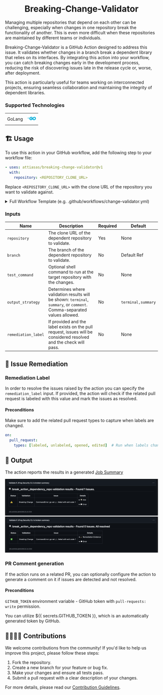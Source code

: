 <div align="center">

# Breaking-Change-Validator 

</div>

Managing multiple repositories that depend on each other can be challenging, especially when changes in one repository break the functionality of another. This is even more difficult when these repositories are maintained by different teams or individuals.

Breaking-Change-Validator is a GitHub Action designed to address this issue. It validates whether changes in a branch break a dependent library that relies on its interfaces. By integrating this action into your workflow, you can catch breaking changes early in the development process, reducing the risk of discovering issues late in the release cycle or, worse, after deployment.

This action is particularly useful for teams working on interconnected projects, ensuring seamless collaboration and maintaining the integrity of dependent libraries.

### Supported Technologies

|          |                                               |
|----------|-----------------------------------------------|
| GoLang   | <img src="resources/icons/go.svg" width="30"> |

## 🏗️ Usage

To use this action in your GitHub workflow, add the following step to your workflow file:
```yml
- uses: attiasas/breaking-change-validator@v1
  with:
    repository: <REPOSITORY_CLONE_URL>
```

Replace `<REPOSITORY_CLONE_URL>` with the clone URL of the repository you want to validate against.

<details>
<summary>Full Workflow Template (e.g. .github/workflows/change-validator.yml)</summary>

```yaml
name: Validate breaking depended libraries

on:
  push:
    branches:
      - '**'
    tags-ignore:
      - '**'
  pull_request:
    types: [labeled, unlabeled, opened, edited]  # Run when labels change or PR events occur
  workflow_dispatch:

# Ensures that only the latest commit is running for each PR at a time.
concurrency:
  group: ${{ github.workflow }}-${{ github.event.pull_request.number || github.sha }}-${{ github.ref }}
  cancel-in-progress: true

permissions:
  # required for the action to create comments on the PR
  pull-requests: write

jobs:
  validate-depended-libraries:
    name: "Validate if ${{ matrix.library.name }} is broken"
    runs-on: ubuntu-latest
    strategy:
      fail-fast: false
      matrix:
        library:
          - name: 'Go Library'
            url: '<REPOSITORY_CLONE_URL>'
            branch: 'dev'
            test_command: 'go test -v -race ./...'
    steps:
      - uses: actions/checkout@v4
        with:
          ref: ${{ github.event.pull_request.head.sha }}

      - uses: attiasas/breaking-change-validator@v1
        env:
          # Optional, needed for some action operations (generating PR comments)
          GITHUB_TOKEN: ${{ secrets.GITHUB_TOKEN }}
        with:
          repository: ${{ matrix.library.url }}
          branch: ${{ matrix.library.branch }}
          output_strategy: 'terminal, summary, comment'
          test_command: ${{ github.event_name != 'pull_request' && matrix.library.test_command || (contains(github.event.pull_request.labels.*.name, 'integration tests') && matrix.library.test_command) || '' }}
          remediation_label: ${{ github.event_name == 'pull_request' && 'validated' || '' }}

```

</details>


### Inputs

| Name                | Description                                                                                                              | Required | Default            |
|---------------------|--------------------------------------------------------------------------------------------------------------------------|----------|--------------------|
| `repository`        | The clone URL of the dependent repository to validate.                                                                   | Yes      | None               |
| `branch`            | The branch of the dependent repository to validate.                                                                      | No       | Default Ref        |
| `test_command`      | Optional shell command to run at the target repository with the changes.                                                 | No       | None               |
| `output_strategy`   | Determines where validation results will be shown: `terminal`, `summary`, or `comment`. Comma-separated values allowed.  | No       | `terminal,summary` |
| `remediation_label` | If provided and the label exists on the pull request, issues will be considered resolved and the check will pass.        | No       | None               |

## 🧪 Issue Remediation

### Remediation Label
In order to resolve the issues raised by the action you can specify the `remediation_label` input.
If provided, the action will check if the related pull request is labeled with this value and mark the issues as resolved.

#### Preconditions

Make sure to add the related pull request types to capture when labels are changed.
```yaml
on:
  pull_request:
    types: [labeled, unlabeled, opened, edited]  # Run when labels change or PR events occur
```

## 💬 Output 

The action reports the results in a generated [Job Summary](https://github.blog/news-insights/product-news/supercharging-github-actions-with-job-summaries/)

<img src="resources/examples/output_summary.png">

<img src="resources/examples/output_summary_resolved.png">

### PR Comment generation

If the action runs on a related PR, you can optionally configure the action to generate a comment on it if issues are detected and not resolved.

#### Preconditions

`GITHUB_TOKEN` environment variable - GitHub token with `pull-requests: write` permission.

You can utilize ${{ secrets.GITHUB_TOKEN }}, which is an automatically generated token by GitHub.

## 🫱🏻‍🫲🏼 Contributions

We welcome contributions from the community! If you'd like to help us improve this project, please follow these steps:

1. Fork the repository.
2. Create a new branch for your feature or bug fix.
3. Make your changes and ensure all tests pass.
4. Submit a pull request with a clear description of your changes.

For more details, please read our [Contribution Guidelines](./CONTRIBUTING.md#-guidelines).
